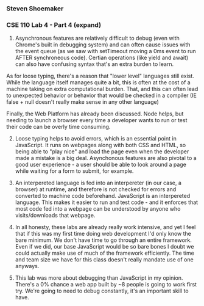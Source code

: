 ### Steven Shoemaker
### CSE 110 Lab 4 - Part 4 (expand)

1. Asynchronous features are relatively difficult to debug (even with Chrome's built in debugging system) and can often cause issues with the event queue (as we saw with setTimeout moving a 0ms event to run AFTER synchroneous code). Certian operations (like yield and await) can also have confusing syntax that's an extra burden to learn.

As for loose typing, there's a reason that "lower level" languages still exist. While the language itself manages quite a bit, this is often at the cost of a machine taking on extra computational burden. That, and this can often lead to unexpected behavior or behavior that would be checked in a compiler (IE false + null doesn't really make sense in any other language)

Finally, the Web Platform has already been discussed. Node helps, but needing to launch a browser every time a developer wants to run or test their code can be overly time consuming.

2. Loose typing helps to avoid errors, which is an essential point in JavaScript. It runs on webpages along with both CSS and HTML, so being able to "play nice" and load the page even when the developer made a mistake is a big deal. Asynchonous features are also pivotal to a good user experience - a user should be able to look around a page while waiting for a form to submit, for example.

3. An interpereted language is fed into an interpereter (in our case, a browser) at runtime, and therefore is not checked for errors and converted to machine code beforehand. JavaScript is an interpereted language. This makes it easier to run and test code - and it enforces that most code fed into a webpage can be understood by anyone who visits/downloads that webpage.

4. In all honesty, these labs are already really work intensive, and yet I feel that if this was my first time doing web development I'd only know the bare minimum. We don't have time to go through an entire framework. Even if we did, our base JavaScript would be so bare bones I doubt we could actually make use of much of the framework efficiently. The time and team size we have for this class doesn't really mandate use of one anyways.

5. This lab was more about debugging than JavaScript in my opinion. There's a 0% chance a web app built by ~8 people is going to work first try. We're going to need to debug constantly, it's an important skill to have.